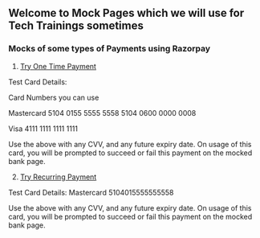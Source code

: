 ## Welcome to Mock Pages which we will use for Tech Trainings sometimes


### Mocks of some types of Payments using Razorpay

1. [Try One Time Payment](https://github.com/tech4goodgeek/paymentmockup/edit/master/README.md)

Test Card Details:

Card Numbers you can use

Mastercard
5104 0155 5555 5558
5104 0600 0000 0008

Visa
4111 1111 1111 1111

Use the above with any CVV, and any future expiry date. On usage of this card, you will be prompted to succeed or fail this payment on the mocked bank page.


2. [Try Recurring Payment](https://github.com/tech4goodgeek/paymentmockup/edit/master/README.md)

Test Card Details:
Mastercard
5104015555555558

Use the above with any CVV, and any future expiry date. On usage of this card, you will be prompted to succeed or fail this payment on the mocked bank page.


